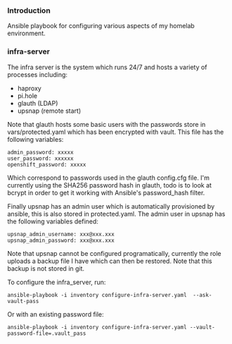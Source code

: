 ### Introduction

Ansible playbook for configuring various aspects of my homelab environment.

### infra-server

The infra server is the system which runs 24/7 and hosts a variety of processes including:

* haproxy
* pi.hole
* glauth (LDAP)
* upsnap (remote start)

Note that glauth hosts some basic users with the passwords store in vars/protected.yaml which
has been encrypted with vault. This file has the following variables:

```
admin_password: xxxxx
user_password: xxxxxx
openshift_password: xxxxx
```

Which correspond to passwords used in the glauth config.cfg file. I'm currently using the SHA256
password hash in glauth, todo is to look at bcrypt in order to get it working with Ansible's
password_hash filter.

Finally upsnap has an admin user which is automatically provisioned by ansible, this is also
stored in protected.yaml. The admin user in upsnap has the following variables defined:

```
upsnap_admin_username: xxx@xxx.xxx
upsnap_admin_password: xxx@xxx.xxx
```

Note that upsnap cannot be configured programatically, currently the role uploads a backup file
I have which can then be restored. Note that this backup is not stored in git.

To configure the infra_server, run:

```
ansible-playbook -i inventory configure-infra-server.yaml  --ask-vault-pass
```
Or with an existing password file:
```
ansible-playbook -i inventory configure-infra-server.yaml --vault-password-file=.vault_pass
```